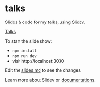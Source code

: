 # talks

Slides &amp; code for my talks, using [Slidev](https://sli.dev).

[Talks](https://emazyka.github.io/talks)

To start the slide show:

- `npm install`
- `npm run dev`
- visit http://localhost:3030

Edit the [slides.md](./slides.md) to see the changes.

Learn more about Slidev on [documentations](https://sli.dev/).
